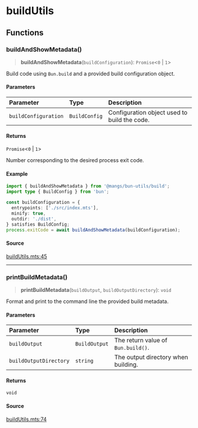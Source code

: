 # buildUtils

## Functions

### buildAndShowMetadata()

> **buildAndShowMetadata**(`buildConfiguration`): `Promise`\<`0` \| `1`\>

Build code using `Bun.build` and a provided build configuration object.

#### Parameters

| Parameter | Type | Description |
| :------ | :------ | :------ |
| `buildConfiguration` | `BuildConfig` | Configuration object used to build the code. |

#### Returns

`Promise`\<`0` \| `1`\>

Number corresponding to the desired process exit code.

#### Example

```ts
import { buildAndShowMetadata } from '@mangs/bun-utils/build';
import type { BuildConfig } from 'bun';

const buildConfiguration = {
  entrypoints: ['./src/index.mts'],
  minify: true,
  outdir: './dist',
} satisfies BuildConfig;
process.exitCode = await buildAndShowMetadata(buildConfiguration);
```

#### Source

[buildUtils.mts:45](https://github.com/mangs/bun-utils/blob/52990b884543c59389dfe31a2d841a6020dacbfe/src/buildUtils.mts#L45)

***

### printBuildMetadata()

> **printBuildMetadata**(`buildOutput`, `buildOutputDirectory`): `void`

Format and print to the command line the provided build metadata.

#### Parameters

| Parameter | Type | Description |
| :------ | :------ | :------ |
| `buildOutput` | `BuildOutput` | The return value of `Bun.build()`. |
| `buildOutputDirectory` | `string` | The output directory when building. |

#### Returns

`void`

#### Source

[buildUtils.mts:74](https://github.com/mangs/bun-utils/blob/52990b884543c59389dfe31a2d841a6020dacbfe/src/buildUtils.mts#L74)

